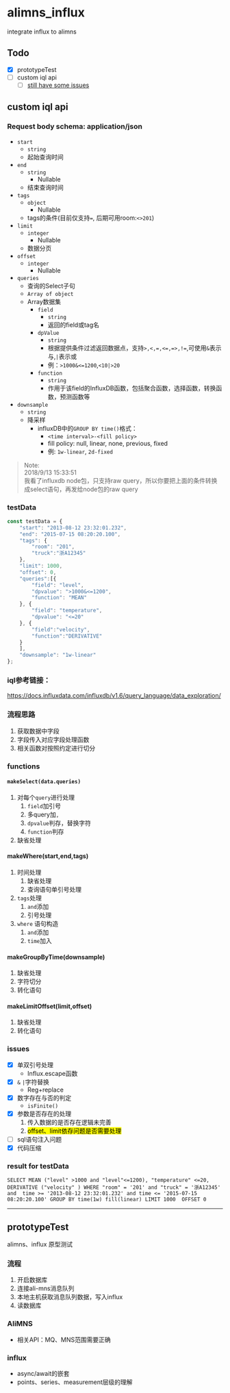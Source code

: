 # alimns_influx

integrate influx to alimns

## Todo

- [x] prototypeTest
- [ ] custom iql api
    - [ ] [still have some issues](#issues)

## custom iql api

### Request body schema: application/json

- `start`
    - `string`
    - 起始查询时间
- `end`
    - `string`
        - Nullable
    - 结束查询时间
- `tags`
    - `object`
        - Nullable
    - tags的条件(目前仅支持`=`, 后期可用room:`<>201`)
- `limit`
    - `integer`
        - Nullable
    - 数据分页
- `offset`
    - `integer`
        - Nullable
- `queries`
    - 查询的Select子句
    - `Array of object`
    - Array数据集
        - `field`
            - `string`
            - 返回的field或tag名
        - `dpValue`
            - `string`
            - 根据提供条件过滤返回数据点，支持`>,<,=,<=,=>,!=`,可使用`&`表示与,`|`表示或
            - 例：`>1000&<=1200`,`<10|>20`
        - `function`
            - `string`
            - 作用于该field的InfluxDB函数，包括聚合函数，选择函数，转换函数，预测函数等
- `downsample`
    - `string`
    - 降采样
        - influxDB中的`GROUP BY time()`格式：
            - `<time interval>-<fill policy>`
            - fill policy: null, linear, none, previous, fixed
            - 例: `1w-linear`, `2d-fixed`

> Note:<br> 2018/9/13 15:33:51<br>我看了influxdb node包，只支持raw query，所以你要把上面的条件转换成select语句，再发给node包的raw query

### testData

```js
const testData = {
    "start": "2013-08-12 23:32:01.232",
    "end": "2015-07-15 08:20:20.100",
    "tags": {
        "room": "201",
        "truck":"浙A12345"
    },
    "limit": 1000,
    "offset": 0,
    "queries":[{
        "field": "level",
        "dpvalue": ">1000&<=1200",
        "function": "MEAN"
    }, {
        "field": "temperature",
        "dpvalue": "<=20"
    }, {
        "field":"velocity",
        "function":"DERIVATIVE"
    }
    ],
    "downsample": "1w-linear"
};
```

### iql参考链接：

<https://docs.influxdata.com/influxdb/v1.6/query_language/data_exploration/>

### 流程思路

1. 获取数据中字段
1. 字段传入对应字段处理函数
1. 相关函数对按照约定进行切分

### functions

#### `makeSelect(data.queries)`

1. 对每个`query`进行处理
    1. `field`加引号
    1. 多query加`,`
    1. `dpvalue`判存，替换字符
    1. `function`判存
1. 缺省处理

#### makeWhere(start,end,tags)

1. 时间处理
    1. 缺省处理
    1. 查询语句单引号处理
1. `tags`处理
    1. `and`添加
    1. 引号处理
1. `where` 语句构造
    1. `and`添加
    1. `time`加入

#### makeGroupByTime(downsample)

1. 缺省处理
1. 字符切分
1. 转化语句

#### makeLimitOffset(limit,offset)

1. 缺省处理
1. 转化语句

### issues

- [x] 单双引号处理
    - Influx.escape函数
- [x] `&` `|`字符替换
    - Reg+replace
- [x] 数字存在与否的判定
     - `isFinite()`
- [x] 参数是否存在的处理
    1. 传入数据的是否存在逻辑未完善
    1. <mark>offset、limit依存问题是否需要处理
- [ ] sql语句注入问题
- [x] 代码压缩

### result for testData

```shell
SELECT MEAN ("level" >1000 and "level"<=1200), "temperature" <=20, DERIVATIVE ("velocity" ) WHERE "room" = '201' and "truck" = '浙A12345' and  time >= '2013-08-12 23:32:01.232' and time <= '2015-07-15 08:20:20.100' GROUP BY time(1w) fill(linear) LIMIT 1000  OFFSET 0
```

---

## prototypeTest

alimns、influx 原型测试

### 流程

1. 开启数据库
1. 连接ali-mns消息队列
1. 本地主机获取消息队列数据，写入influx
1. 读数据库

### AliMNS

- 相关API：MQ、MNS范围需要正确

### influx

- async/await的嵌套
- points、series、measurement层级的理解